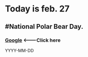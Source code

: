 # Today is feb. 27
## #National Polar Bear Day.

### [Google](https://google.com)  <---Click here

YYYY-MM-DD
